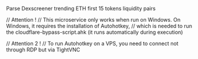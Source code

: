 Parse Dexscreener trending ETH first 15 tokens liquidity pairs

// Attention !
// This microservice only works when run on Windows. On Windows, it requires the installation of Autohotkey, 
// which is needed to run the cloudflare-bypass-script.ahk (it runs automatically during execution)

// Attention 2 !
// To run Autohotkey on a VPS, you need to connect not through RDP but via TightVNC